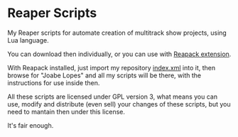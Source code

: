 # Reaper Scripts
My Reaper scripts for automate creation of multitrack show projects, using Lua language.

You can download then individually, or you can use with [Reapack extension](https://reapack.com/).

With Reapack installed, just import my repository [index.xml](https://github.com/joabeslopes/Reaper-scripts-multitrack-creation/raw/main/index.xml) into it, then browse for "Joabe Lopes" and all my scripts will be there, with the instructions for use inside then.

All these scripts are licensed under GPL version 3, what means you can use, modify and distribute (even sell) your changes of these scripts, but you need to mantain then under this license.

It's fair enough.